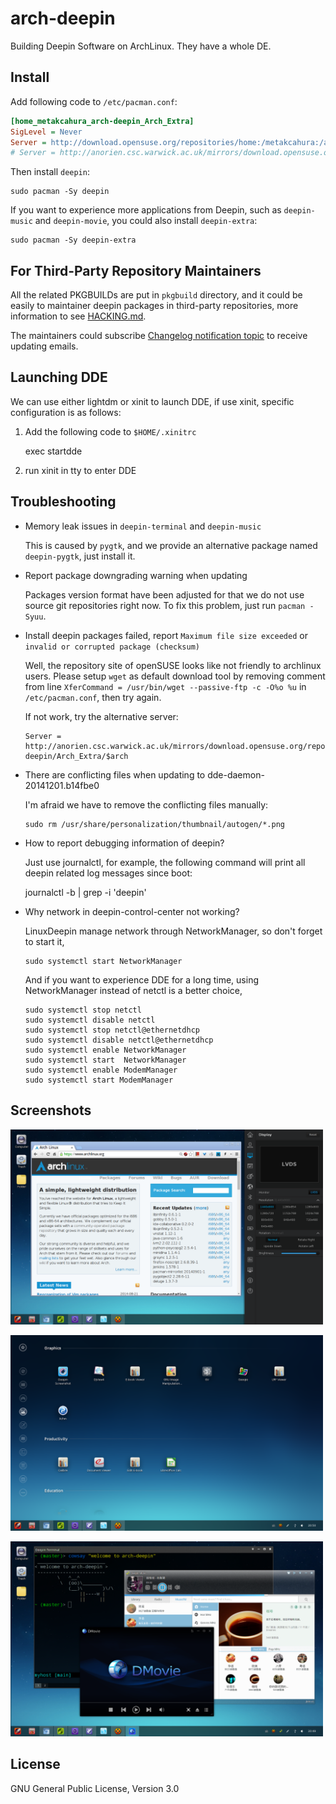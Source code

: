 arch-deepin
===========

Building Deepin Software on ArchLinux. They have a whole DE.

Install
-------

Add following code to `/etc/pacman.conf`:

```INI
[home_metakcahura_arch-deepin_Arch_Extra]
SigLevel = Never
Server = http://download.opensuse.org/repositories/home:/metakcahura:/arch-deepin/Arch_Extra/$arch
# Server = http://anorien.csc.warwick.ac.uk/mirrors/download.opensuse.org/repositories/home:/metakcahura:/arch-deepin/Arch_Extra/$arch
```

Then install `deepin`:

    sudo pacman -Sy deepin

If you want to experience more applications from Deepin, such as
`deepin-music` and `deepin-movie`, you could also install
`deepin-extra`:

    sudo pacman -Sy deepin-extra

For Third-Party Repository Maintainers
--------------------------------------

All the related PKGBUILDs are put in `pkgbuild` directory, and it
could be easily to maintainer deepin packages in third-party
repositories, more information to see [HACKING.md](HACKING.md).

The maintainers could subscribe
[Changelog notification topic](https://github.com/fasheng/arch-deepin/issues/67)
to receive updating emails.

Launching DDE
-------------

  We can use either lightdm or xinit to launch DDE, if use xinit,
  specific configuration is as follows:

  1. Add the following code to `$HOME/.xinitrc`

        exec startdde

  2. run xinit in tty to enter DDE

Troubleshooting
---------------

  - Memory leak issues in `deepin-terminal` and `deepin-music`

    This is caused by `pygtk`, and we provide an alternative package
    named `deepin-pygtk`, just install it.

  - Report package downgrading warning when updating

    Packages version format have been adjusted for that we do not use
    source git repositories right now. To fix this problem, just run
    `pacman -Syuu`.

  - Install deepin packages failed, report `Maximum file size
    exceeded` or `invalid or corrupted package (checksum)`

    Well, the repository site of openSUSE looks like not friendly to
    archlinux users. Please setup `wget` as default download tool by
    removing comment from line `XferCommand = /usr/bin/wget
    --passive-ftp -c -O%o %u` in `/etc/pacman.conf`, then try again.

    If not work, try the alternative server:

        Server = http://anorien.csc.warwick.ac.uk/mirrors/download.opensuse.org/repositories/home:/metakcahura:/arch-deepin/Arch_Extra/$arch

  - There are conflicting files when updating to dde-daemon-20141201.b14fbe0

    I'm afraid we have to remove the conflicting files manually:

        sudo rm /usr/share/personalization/thumbnail/autogen/*.png

  - How to report debugging information of deepin?

    Just use journalctl, for example, the following command will
    print all deepin related log messages since boot:

       journalctl -b | grep -i 'deepin'

  - Why network in deepin-control-center not working?

    LinuxDeepin manage network through NetworkManager, so don't
    forget to start it,

        sudo systemctl start NetworkManager

    And if you want to experience DDE for a long time, using
    NetworkManager instead of netctl is a better choice,

        sudo systemctl stop netctl
        sudo systemctl disable netctl
        sudo systemctl stop netctl@ethernetdhcp
        sudo systemctl disable netctl@ethernetdhcp
        sudo systemctl enable NetworkManager
        sudo systemctl start  NetworkManager
        sudo systemctl enable ModemManager
        sudo systemctl start ModemManager

Screenshots
-----------

<img src="./screenshot/dde_2014.1_01.png"
width=500/>

<img src="./screenshot/dde_2014.1_02.png"
width=500/>

<img src="./screenshot/dde_2014.1_03.png"
width=500/>

License
-------

GNU General Public License, Version 3.0
